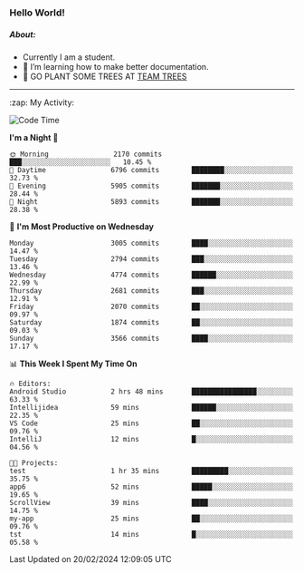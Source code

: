 ### Hello World!

##### About:
- Currently I am a student.
- 🌱 I’m learning how to make better documentation.
- 🌱 GO PLANT SOME TREES AT [TEAM TREES](https://teamtrees.org/)

---
  <summary>:zap: My Activity:</summary>
  
<!--START_SECTION:waka-->
![Code Time](http://img.shields.io/badge/Code%20Time-1%2C288%20hrs%2038%20mins-blue)

**I'm a Night 🦉** 

```text
🌞 Morning                2170 commits        ███░░░░░░░░░░░░░░░░░░░░░░   10.45 % 
🌆 Daytime                6796 commits        ████████░░░░░░░░░░░░░░░░░   32.73 % 
🌃 Evening                5905 commits        ███████░░░░░░░░░░░░░░░░░░   28.44 % 
🌙 Night                  5893 commits        ███████░░░░░░░░░░░░░░░░░░   28.38 % 
```
📅 **I'm Most Productive on Wednesday** 

```text
Monday                   3005 commits        ████░░░░░░░░░░░░░░░░░░░░░   14.47 % 
Tuesday                  2794 commits        ███░░░░░░░░░░░░░░░░░░░░░░   13.46 % 
Wednesday                4774 commits        ██████░░░░░░░░░░░░░░░░░░░   22.99 % 
Thursday                 2681 commits        ███░░░░░░░░░░░░░░░░░░░░░░   12.91 % 
Friday                   2070 commits        ██░░░░░░░░░░░░░░░░░░░░░░░   09.97 % 
Saturday                 1874 commits        ██░░░░░░░░░░░░░░░░░░░░░░░   09.03 % 
Sunday                   3566 commits        ████░░░░░░░░░░░░░░░░░░░░░   17.17 % 
```


📊 **This Week I Spent My Time On** 

```text
🔥 Editors: 
Android Studio           2 hrs 48 mins       ████████████████░░░░░░░░░   63.33 % 
Intellijidea             59 mins             ██████░░░░░░░░░░░░░░░░░░░   22.35 % 
VS Code                  25 mins             ██░░░░░░░░░░░░░░░░░░░░░░░   09.76 % 
IntelliJ                 12 mins             █░░░░░░░░░░░░░░░░░░░░░░░░   04.56 % 

🐱‍💻 Projects: 
test                     1 hr 35 mins        █████████░░░░░░░░░░░░░░░░   35.75 % 
app6                     52 mins             █████░░░░░░░░░░░░░░░░░░░░   19.65 % 
ScrollView               39 mins             ████░░░░░░░░░░░░░░░░░░░░░   14.75 % 
my-app                   25 mins             ██░░░░░░░░░░░░░░░░░░░░░░░   09.76 % 
tst                      14 mins             █░░░░░░░░░░░░░░░░░░░░░░░░   05.58 % 
```


 Last Updated on 20/02/2024 12:09:05 UTC
<!--END_SECTION:waka-->
